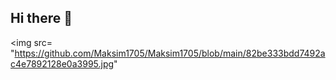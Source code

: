 ## Hi there 👋
<img src= "https://github.com/Maksim1705/Maksim1705/blob/main/82be333bdd7492ac4e7892128e0a3995.jpg"
